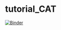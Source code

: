 # tutorial_CAT

[![Binder](https://mybinder.org/badge_logo.svg)](https://mybinder.org/v2/gh/ttedeschi/tutorial_CAT/HEAD?labpath=tutorial_CAT.ipynb)
